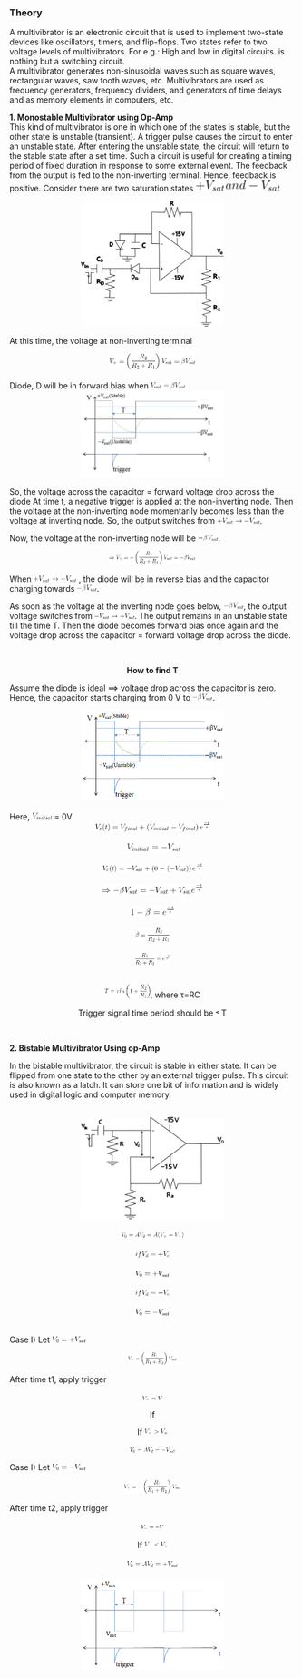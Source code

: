 ### Theory

 A multivibrator is an electronic circuit that is used to implement two-state devices like oscillators, timers, and flip-flops. Two states refer to two voltage levels of multivibrators. 
 For e.g.: High and low in digital circuits. is nothing but a switching circuit.   
 A multivibrator generates non-sinusoidal waves such as square waves, rectangular waves, saw tooth waves, etc. Multivibrators are used as frequency generators, frequency dividers, and generators of time delays and as memory elements in computers, etc. 

**1. Monostable Multivibrator using Op-Amp**   
 This kind of multivibrator is one in which one of the states is stable, but the other state is unstable (transient). A trigger pulse causes the circuit to enter an unstable state. After entering the unstable state, the circuit will return to the stable state after a set time. Such a circuit is useful for creating a timing period of fixed duration in response to some external event.  The feedback from the output is fed to the non-inverting terminal. Hence, feedback is positive. Consider there are two saturation states <img width=150 src="images/fm2.png" />

<center>
    
<img width="50%" src="images/monostable.png" />

</center>

At this time, the voltage at non-inverting terminal

<center>
    
<img width="30%" src="images/equation1.png" />

</center>
<br>
Diode, D will be in forward bias when <img width="12%" src="images/fm1.png" />

<br>
<center>

   <img width="50%" src="images/img1.jpg" />

</center>

So, the voltage across the capacitor = forward voltage drop across the diode
At time t, a negative trigger is applied at the non-inverting node. Then the voltage at the non-inverting node momentarily becomes less than the voltage at inverting node. So, the output switches from <img width="15%" src="images/fm3.png" />.


Now, the voltage at the non-inverting node will be <img width="7%" src="images/fm4.png" />.

<center>
    
<img width="30%" src="images/equation2.png" />

</center>

When <img width="15%" src="images/fm3.png" /> , the diode will be in reverse bias and the capacitor charging towards <img width="7%" src="images/fm4.png" />.

As soon as the voltage at the inverting node goes below, <img width="7%" src="images/fm4.png" />, the output voltage switches from <img width="14%" src="images/vsatnegative.png" />. The output remains in an unstable state till the time T. Then the diode becomes forward bias once again and the voltage drop across the capacitor = forward voltage drop across the diode.

<center>

<br>

**How to find T**

</center>

Assume the diode is ideal ⟹ voltage drop across the capacitor is zero. Hence, the capacitor starts charging from 0 V to  <img width="7%" src="images/fm4.png" />.
<center>
    
<img width="50%" src="images/img2.png" />

</center>

<br>
   Here, <img width="7%" src="images/vinitial.png" /> = 0V

<center>

<img width="40%" src="images/formula1.png" />

</center>
<br>
<center>

<img width="20%" src="images/formula2.png" />

</center>
<br>
<center>

<img width="35%" src="images/formula3.png" />

</center>
<br>
<center>

<img width="35%" src="images/formula4.png" />

</center>
<br>
<center>

<img width="15%" src="images/formula5.png" />

</center>
 <br>  
<center>

<img width="12%" src="images/formula6.png" />

</center>

<br> 
<center>

<img width="12%" src="images/formula7.png" />

</center>
<br>
<center>

<img width="16%" src="images/formula8.png" />,  where τ=RC

</center>

<center>

Trigger signal time period should be ˂ T

</center>

<br>

**2. Bistable Multivibrator Using op-Amp**

 In the bistable multivibrator, the circuit is stable in either state. It can be flipped from one state to the other by an external trigger pulse. This circuit is also known as a latch. It can store one bit of information and is widely used in digital logic and computer memory.

<br>

<center>
    
<img width="50%" src="images/bistable.png" />

</center>

<br>

<center>

<img width="22%" src="images/bform1.png" />

</center>
<br>
<center>

<img width="12%" src="images/bform2.png" />

</center>
<br>
<center>

<img width="12%" src="images/bform3.png" />

</center>
<br>
<center>

<img width="12%" src="images/bform4.png" />

</center>
<br>
<center>

<img width="12%" src="images/bform5.png" />

</center>
<br>

Case I) Let <img width="12%" src="images/bform3.png" />

<center>

<img width="17%" src="images/bform6.png" />

</center>

After time t1, apply trigger
<center>
  <img width="7%" src="images/biformula.png" />

   If

   If  <img width="8%" src="images/biformula1.png" />
</center>
 
<center>

<img width="16%" src="images/bform7.png" />

</center>

Case I) Let <img width="12%" src="images/bform5.png" />

<center>

<img width="20%" src="images/bform8.png" />

</center>

After time t2, apply trigger
<center>

   <img width="8%" src="images/biformula2.png" />
   </center>
<br>

<center>
   If  <img width="8%" src="images/biformula3.png" />
</center>
<br>
<center>
<img width="18%" src="images/bform9.png" />
</center>

<br>
<center>
    
<img width="50%" src="images/img3.png" />

</center>
